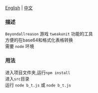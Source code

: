 [English](README.md) | [中文](README_zh.md)  
### 描述  
`Beyondallreason` 游戏 `tweakunit` 功能的工具  
方便的在base64和格式化表格转换  
需要 `node` 环境  
### 用法
进入项目文件夹,运行`npm install`  
进入`src`目录  
运行 `node b_t.js` 或 `node b_t.js`  
